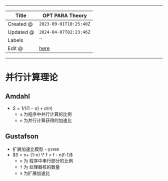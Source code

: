 -----

| Title     | OPT PARA Theory                                   |
| --------- | ------------------------------------------------- |
| Created @ | `2023-09-01T10:25:40Z`                            |
| Updated @ | `2024-04-07T02:23:46Z`                            |
| Labels    | \`\`                                              |
| Edit @    | [here](https://github.com/junxnone/opt/issues/12) |

-----

# 并行计算理论

## Amdahl

  - $S=1/((1-a) + a/n)$
      - `a` 为程序中并行计算的比例
      - `n` 为并行计算获得的加速比

## Gustafson

  - 扩展加速比模型 - `@1988`
  - $S = n+ (1-n) \* f = f - n(f-1)$
      - `n` 为 程序中串行部分的比例
      - `f` 为 处理器核的数量
      - `S` 为扩展加速比
